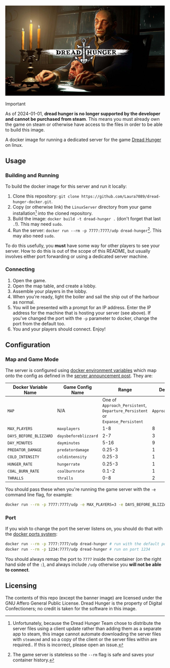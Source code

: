 ![dread hunger game banner with title](./banner.jpg)

> [!IMPORTANT]
> As of 2024-01-01, **dread hunger is no longer supported by the developer and cannot be purchased from steam**.
> This means you must already own the game on steam or otherwise have access to the files in order to be able to build this image.

A docker image for running a dedicated server for the game [Dread Hunger](https://store.steampowered.com/app/1418630/Dread_Hunger/) on linux.

## Usage

### Building and Running

To build the docker image for this server and run it locally:

1. Clone this repository: `git clone https://github.com/Laura7089/dread-hunger-docker.git`.
2. Copy (or otherwise link) the `LinuxServer` directory from your game installation[^1] into the cloned repository.
3. Build the image: `docker build -t dread-hunger .` (don't forget that last `.`!).
  This may need `sudo`.
4. Run the server: `docker run --rm -p 7777:7777/udp dread-hunger`[^2].
  This may also need `sudo`.

To do this usefully, you **must** have some way for other players to see your server.
How to do this is out of the scope of this README, but usually involves either port forwarding or using a dedicated server machine.

### Connecting

1. Open the game.
2. Open the map table, and create a lobby. <!-- TODO: does this change any settings on the server??? -->
3. Assemble your players in the lobby. <!-- TODO: how do players do this? -->
4. When you're ready, light the boiler and sail the ship out of the harbour as normal.
5. You will be presented with a prompt for an IP address.
  Enter the IP address for the machine that is hosting your server (see above).
  If you've changed the port with the `-p` parameter to docker, change the port from the default too.
6. You and your players should connect. Enjoy!

## Configuration

### Map and Game Mode

The server is configured using [docker environment variables](https://docs.docker.com/get-started/docker-concepts/running-containers/overriding-container-defaults/#setting-environment-variables) which map onto the config as defined in the [server announcement post](https://steamcommunity.com/app/1418630/discussions/0/4035853814702993611/).
They are:

Docker Variable Name | Game Config Name | Range | Default Value
---|---|---|---
`MAP` | N/A | One of `Approach_Persistent`, `Departure_Persistent` or `Expanse_Persistent` | `Approach_Persistent`
`MAX_PLAYERS` | `maxplayers` | 1-8 | 8
`DAYS_BEFORE_BLIZZARD` | `daysbeforeblizzard` | 2-7 | 3
`DAY_MINUTES` | `dayminutes` | 5-16 | 9
`PREDATOR_DAMAGE` | `predatordamage` | 0.25-3 | 1
`COLD_INTENSITY` | `coldintensity` | 0.25-3 | 1
`HUNGER_RATE` | `hungerrate` | 0.25-3 | 1
`COAL_BURN_RATE` | `coalburnrate` | 0.1-2 | 1
`THRALLS` | `thralls` | 0-8 | 2

You should pass these when you're running the game server with the `-e` command line flag, for example:

```bash
docker run --rm -p 7777:7777/udp -e MAX_PLAYERS=3 -e DAYS_BEFORE_BLIZZARD=3 dread-hunger
```

### Port

If you wish to change the port the server listens on, you should do that with the [docker ports system](https://docs.docker.com/get-started/docker-concepts/running-containers/publishing-ports/):

```bash
docker run --rm -p 7777:7777/udp dread-hunger # run with the default port of 7777
docker run --rm -p 1234:7777/udp dread-hunger # run on port 1234
```

You should always remap the port to `7777` inside the container (on the right hand side of the `:`), and always include `/udp` otherwise you **will not be able to connect**.

## Licensing

The contents of this repo (except the banner image) are licensed under the GNU Affero General Public License.
Dread Hunger is the property of Digital Confectioners; no credit is taken for the software in this image.

[^1]: Unfortunately, because the Dread Hunger Team chose to distribute the server files using a client update rather than adding them as a separate
  app to steam, this image cannot automate downloading the server files with `steamcmd` and so a copy of the client or the server files within are required..
  If this is incorrect, please open an issue.
[^2]: The game server is stateless so the `--rm` flag is safe and saves your container history.

